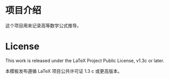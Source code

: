 <!-- Author: bleedingfight -->
<!-- Email: bleedingfight@126.com -->
# 项目介绍
这个项目用来记录高等数学公式推导。
# License

This work is released under the LaTeX Project Public License, v1.3c or later. 

本模板发布遵循 LaTeX 项目公共许可证 1.3 c 或更高版本。
